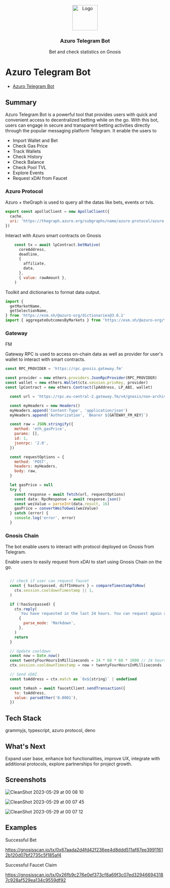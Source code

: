 <br />
<div align="center">
  <a href="https://github.com/aeither/azuro-telegram-bot">
    <img src="https://github.com/aeither/azuro-telegram-bot/assets/36173828/a21734d4-033b-470b-a630-7e8be9649504" alt="Logo" width="80" height="80">
  </a>

<h3 align="center">Azuro Telegram Bot</h3>
  <p align="center">
    Bet and check statistics on Gnosis
    <br />
  </p>
</div>

# Azuro Telegram Bot

- [Azuro Telegram Bot](https://t.me/azuro_betting_2023_bot)

## Summary

Azuro Telegram Bot is a powerful tool that provides users with quick and convenient access to decentralized betting while on the go. With this bot, users can engage in secure and transparent betting activities directly through the popular messaging platform Telegram. It enable the users to

- Import Wallet and Bet
- Check Gas Price
- Track Wallets
- Check History
- Check Balance
- Check Pool TVL
- Explore Events
- Request xDAI from Faucet

### Azuro Protocol

Azuro + theGraph is used to query all the datas like bets, events or tvls.

```jsx
export const apolloClient = new ApolloClient({
  cache,
  uri: 'https://thegraph.azuro.org/subgraphs/name/azuro-protocol/azuro-api-gnosis',
})
```

Interact with Azuro smart contracts on Gnosis

```jsx
    const tx = await lpContract.betNative(
      coreAddress,
      deadline,
      {
        affiliate,
        data,
      },
      { value: rawAmount },
    )
```

Toolkit and dictionaries to format data output.

```jsx
import {
  getMarketName,
  getSelectionName,
} from 'https://esm.sh/@azuro-org/dictionaries@3.0.1'
import { aggregateOutcomesByMarkets } from 'https://esm.sh/@azuro-org/toolkit@3.0.0'
```

### Gateway
FM

Gateway RPC is used to access on-chain data as well as provider for user's wallet to interact with smart contracts.

```jsx
const RPC_PROVIDER = 'https://rpc.gnosis.gateway.fm'

const provider = new ethers.providers.JsonRpcProvider(RPC_PROVIDER)
const wallet = new ethers.Wallet(ctx.session.privKey, provider)
const lpContract = new ethers.Contract(lpAddress, LP_ABI, wallet)
```

```jsx
  const url = 'https://rpc.eu-central-2.gateway.fm/v4/gnosis/non-archival/mainnet'

  const myHeaders = new Headers()
  myHeaders.append('Content-Type', 'application/json')
  myHeaders.append('Authorization', `Bearer ${GATEWAY_FM_KEY}`)

  const raw = JSON.stringify({
    method: 'eth_gasPrice',
    params: [],
    id: 1,
    jsonrpc: '2.0',
  })

  const requestOptions = {
    method: 'POST',
    headers: myHeaders,
    body: raw,
  }

  let gasPrice = null
  try {
    const response = await fetch(url, requestOptions)
    const data: RpcResponse = await response.json()
    const weiValue = parseInt(data.result, 16)
    gasPrice = convertWeiToGwei(weiValue)
  } catch (error) {
    console.log('error', error)
  }
```

### Gnosis Chain

The bot enable users to interact with protocol deployed on Gnosis from Telegram.

Enable users to easily request from xDAI to start using Gnosis Chain on the go.

```jsx

  // check if user can request faucet
  const { hasSurpassed, diffInHours } = compareTimestampToNow(
    ctx.session.cooldownTimestamp || 1,
  )

  if (!hasSurpassed) {
    ctx.reply(
      `You have requested in the last 24 hours. You can request again after ${diffInHours}`,
      {
        parse_mode: 'Markdown',
      },
    )
    return
  }

  // Update cooldown
  const now = Date.now()
  const twentyFourHoursInMilliseconds = 24 * 60 * 60 * 1000 // 24 hours in milliseconds
  ctx.session.cooldownTimestamp = now + twentyFourHoursInMilliseconds

  // Send xDAI
  const toAddress = ctx.match as `0x${string}` | undefined

  const txHash = await faucetClient.sendTransaction({
    to: toAddress,
    value: parseEther('0.0001'),
  })
```

## Tech Stack

grammyjs, typescript, azuro protocol, deno

## What's Next

Expand user base, 
enhance bot functionalities, 
improve UX, 
integrate with additional protocols,
explore partnerships for project growth.

## Screenshots

![CleanShot 2023-05-29 at 00 08 10](https://github.com/aeither/azuro-telegram-bot/assets/36173828/2e6eb015-81ae-495a-8922-1d854e6f7130)

![CleanShot 2023-05-29 at 00 07 45](https://github.com/aeither/azuro-telegram-bot/assets/36173828/cc754938-ac6a-42be-ba9a-e19f78fbeabe)

![CleanShot 2023-05-29 at 00 07 12](https://github.com/aeither/azuro-telegram-bot/assets/36173828/a956e791-2cd2-424c-91de-042b55531525)

## Examples

Successful Bet

https://gnosisscan.io/tx/0x67aada2d4fd42f236ee4d8ddd511af87ee39911612b120d07bf2735c5f185af4

Successful Faucet Claim

https://gnosisscan.io/tx/0x26fb9c276e0ef373cf8a69f3c07ed329466943187c928af529ea134c9559df92
